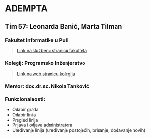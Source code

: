 # ADEMPTA
## Tim 57: Leonarda Banić, Marta Tilman

### Fakultet informatike u Puli
   >[Link na službenu stranicu fakulteta](https://fipu.unipu.hr/)
### Kolegij: Programsko Inženjerstvo
   >[Link na web stranicu kolegija](ntankovic.unipu.hr/pi)
### Mentor: doc.dr.sc. Nikola Tanković   

### Funkcionalnosti: 
- Odabir grada
- Odabir linija
- Pregled linija
- Prijava i odjava administratora
- Uređivanje linija (uređivanje postojećih, brisanje, dodavanje novih)

